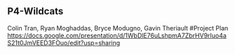 ## P4-Wildcats
Colin Tran, Ryan Moghaddas, Bryce Modugno, Gavin Theriault
#Project Plan
https://docs.google.com/presentation/d/1WbDlE76uLshpmA7ZbrHV9rIuo4aS21t0JmVEED3FOuo/edit?usp=sharing
